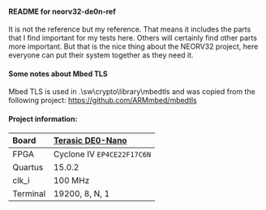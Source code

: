 #### README for neorv32-de0n-ref
It is not the reference but my reference. That means it includes the parts that I find important 
for my tests here. Others will certainly find other parts more important. But that is the nice 
thing about the NEORV32 project, here everyone can put their system together as they need it.

#### Some notes about Mbed TLS
Mbed TLS is used in .\sw\crypto\library\mbedtls and was copied from the following project:
https://github.com/ARMmbed/mbedtls

#### Project information:

| Board    | [Terasic DE0-Nano](https://www.terasic.com.tw/cgi-bin/page/archive.pl?Language=English&CategoryNo=139&No=593) |
| :------- | :------------- |
| FPGA     | Cyclone IV `EP4CE22F17C6N` |
| Quartus  | 15.0.2         |
| clk_i    | 100 MHz        |
| Terminal | 19200, 8, N, 1 |

